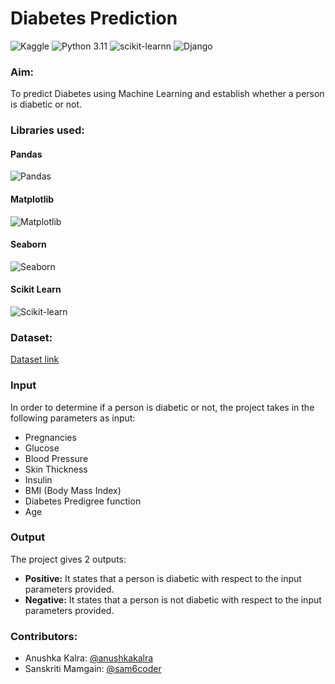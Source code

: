 
# Diabetes Prediction


![Kaggle](https://img.shields.io/badge/Dataset-Kaggle-blue.svg) ![Python 3.11](https://img.shields.io/badge/Python-3.11-brightgreen.svg) ![scikit-learnn](https://img.shields.io/badge/Library-Scikit_Learn-orange.svg)
![Django](https://img.shields.io/badge/Backend-Django-yellow.svg)

### Aim: 
To predict Diabetes using Machine Learning and establish whether a person is diabetic or not.

### Libraries used:
#### Pandas
![Pandas](https://upload.wikimedia.org/wikipedia/commons/thumb/e/ed/Pandas_logo.svg/320px-Pandas_logo.svg.png)
#### Matplotlib
![Matplotlib](https://upload.wikimedia.org/wikipedia/commons/thumb/8/84/Matplotlib_icon.svg/180px-Matplotlib_icon.svg.png)
#### Seaborn
![Seaborn](https://seaborn.pydata.org/_images/logo-wide-lightbg.svg)
#### Scikit Learn
![Scikit-learn](https://upload.wikimedia.org/wikipedia/commons/thumb/0/05/Scikit_learn_logo_small.svg/260px-Scikit_learn_logo_small.svg.png)

### Dataset:
[Dataset link](https://www.kaggle.com/datasets/uciml/pima-indians-diabetes-database)

### Input
In order to determine if a person is diabetic or not, the project takes in the following parameters as input:
- Pregnancies
- Glucose
- Blood Pressure
- Skin Thickness
- Insulin
- BMI (Body Mass Index)
- Diabetes Predigree function
- Age

### Output
The project gives 2 outputs: 
- **Positive:** It states that a person is diabetic with respect to the input parameters provided.
- **Negative:** It states that a person is not diabetic with respect to the input parameters provided.


### Contributors:
- Anushka Kalra: [@anushkakalra](https://github.com/AnushkaKalra)
- Sanskriti Mamgain: [@sam6coder](https://github.com/sam6coder)


